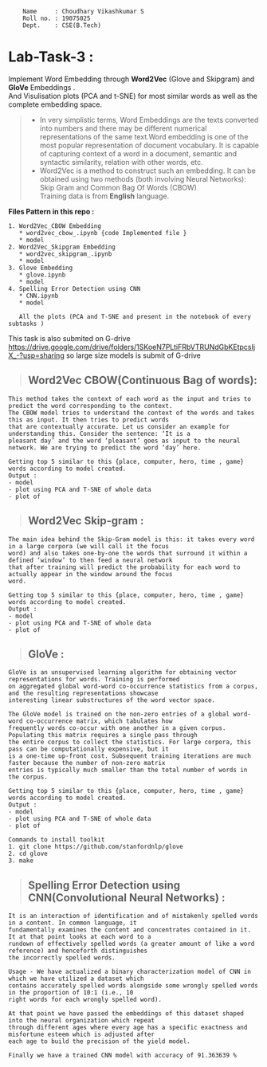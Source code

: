 ``` 
    Name     : Choudhary Vikashkumar S
    Roll no. : 19075025
    Dept.    : CSE(B.Tech)
```


# **Lab-Task-3** :
Implement Word Embedding through **Word2Vec** (Glove and Skipgram) and **GloVe** Embeddings .<br>
And Visulisation plots (PCA and t-SNE) for most similar words as well as the complete embedding space.

>* In very simplistic terms, Word Embeddings are the texts converted into numbers and there may be different numerical representations of the same text.Word embedding is one of the most popular representation of document vocabulary. It is capable of capturing context of a word in a document, semantic and syntactic similarity, relation with other words, etc.
>* Word2Vec is a method to construct such an embedding. It can be obtained using two methods (both involving Neural Networks): Skip Gram and Common Bag Of Words (CBOW)
<br>Training data is from **English** language.<br>

**Files Pattern in this repo :**
```
1. Word2Vec_CBOW Embedding
   * word2vec_cbow_.ipynb {code Implemented file }
   * model 
2. Word2Vec_Skipgram Embedding
   * word2vec_skipgram_.ipynb
   * model
3. Glove Embedding 
   * glove.ipynb
   * model
4. Spelling Error Detection using CNN
   * CNN.ipynb
   * model
   
   All the plots (PCA and T-SNE and present in the notebook of every subtasks )
```
This task is also submited on G-drive https://drive.google.com/drive/folders/1SKoeN7PLtiFRbVTRUNdGbKEtpcsIjX_-?usp=sharing so large size models is submit of G-drive

> ##  Word2Vec CBOW(Continuous Bag of words):
```
This method takes the context of each word as the input and tries to predict the word corresponding to the context.
The CBOW model tries to understand the context of the words and takes this as input. It then tries to predict words 
that are contextually accurate. Let us consider an example for understanding this. Consider the sentence: ‘It is a 
pleasant day’ and the word ‘pleasant’ goes as input to the neural network. We are trying to predict the word ‘day’ here.

Getting top 5 similar to this {place, computer, hero, time , game} words according to model created.
Output :
- model
- plot using PCA and T-SNE of whole data
- plot of 
```

> ## Word2Vec Skip-gram :
```
The main idea behind the Skip-Gram model is this: it takes every word in a large corpora (we will call it the focus 
word) and also takes one-by-one the words that surround it within a defined ‘window’ to then feed a neural network 
that after training will predict the probability for each word to actually appear in the window around the focus 
word.

Getting top 5 similar to this {place, computer, hero, time , game} words according to model created.
Output :
- model
- plot using PCA and T-SNE of whole data
- plot of 
```


> ## GloVe :
```
GloVe is an unsupervised learning algorithm for obtaining vector representations for words. Training is performed 
on aggregated global word-word co-occurrence statistics from a corpus, and the resulting representations showcase 
interesting linear substructures of the word vector space. 

The GloVe model is trained on the non-zero entries of a global word-word co-occurrence matrix, which tabulates how 
frequently words co-occur with one another in a given corpus. Populating this matrix requires a single pass through 
the entire corpus to collect the statistics. For large corpora, this pass can be computationally expensive, but it
is a one-time up-front cost. Subsequent training iterations are much faster because the number of non-zero matrix 
entries is typically much smaller than the total number of words in the corpus. 

Getting top 5 similar to this {place, computer, hero, time , game} words according to model created.
Output :
- model
- plot using PCA and T-SNE of whole data
- plot of 

Commands to install toolkit
1. git clone https://github.com/stanfordnlp/glove
2. cd glove
3. make
```
> ## Spelling Error Detection using CNN(Convolutional Neural Networks) :
```
It is an interaction of identification and of mistakenly spelled words in a content. In common language, it 
fundamentally examines the content and concentrates contained in it. It at that point looks at each word to a 
rundown of effectively spelled words (a greater amount of like a word reference) and henceforth distinguishes
the incorrectly spelled words.

Usage - We have actualized a binary characterization model of CNN in which we have utilized a dataset which 
contains accurately spelled words alongside some wrongly spelled words in the proportion of 10:1 (i.e., 10 
right words for each wrongly spelled word).

At that point we have passed the embeddings of this dataset shaped into the neural organization which repeat 
through different ages where every age has a specific exactness and misfortune esteem which is adjusted after 
each age to build the precision of the yield model.

Finally we have a trained CNN model with accuracy of 91.363639 %
```
